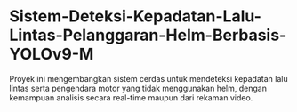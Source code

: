 # Sistem-Deteksi-Kepadatan-Lalu-Lintas-Pelanggaran-Helm-Berbasis-YOLOv9-M
Proyek ini mengembangkan sistem cerdas untuk mendeteksi kepadatan lalu lintas serta pengendara motor yang tidak menggunakan helm, dengan kemampuan analisis secara real-time maupun dari rekaman video.​
